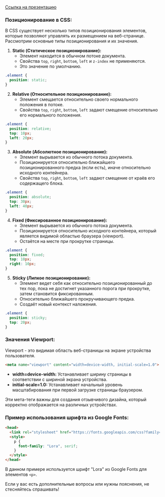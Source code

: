 [Ссылка на презентацию](https://github.com/ait-tr/cohort34.3/blob/main/front_end/lesson_05/presentation.pdf)<br />

### Позиционирование в CSS:

В CSS существует несколько типов позиционирования элементов, которые позволяют управлять их размещением на веб-странице. Рассмотрим основные типы позиционирования и их значения.

1. **Static (Статическое позиционирование):**
   - Элемент находится в обычном потоке документа.
   - Свойства `top`, `right`, `bottom`, `left` и `z-index` не применяются.
   - Это значение по умолчанию.

```css
.element {
  position: static;
}
```

2. **Relative (Относительное позиционирование):**
   - Элемент смещается относительно своего нормального положения в потоке.
   - Свойства `top`, `right`, `bottom`, `left` задают смещение относительно его нормального положения.

```css
.element {
  position: relative;
  top: 10px;
  left: 20px;
}
```

3. **Absolute (Абсолютное позиционирование):**
   - Элемент вырывается из обычного потока документа.
   - Позиционируется относительно ближайшего позиционированного предка (если есть), иначе относительно исходного контейнера.
   - Свойства `top`, `right`, `bottom`, `left` задают смещение от краёв его содержащего блока.

```css
.element {
  position: absolute;
  top: 30px;
  left: 40px;
}
```

4. **Fixed (Фиксированное позиционирование):**
   - Элемент вырывается из обычного потока документа.
   - Позиционируется относительно исходного контейнера, который является видимой областью браузера (viewport).
   - Остаётся на месте при прокрутке страницы.

```css
.element {
  position: fixed;
  top: 10px;
  right: 10px;
}
```

5. **Sticky (Липкое позиционирование):**
   - Элемент ведет себя как относительно позиционированный до тех пор, пока не достигнет указанного порога при прокрутке, затем становится фиксированным.
   - Относительно ближайшего прокручивающего предка.
   - Создаёт новый контекст наложения.

```css
.element {
  position: sticky;
  top: 20px;
}
```

### Значения Viewport:

Viewport - это видимая область веб-страницы на экране устройства пользователя.

```html
<meta name="viewport" content="width=device-width, initial-scale=1.0">
```

- **width=device-width:** Устанавливает ширину страницы в соответствии с шириной экрана устройства.
- **initial-scale=1.0:** Устанавливает начальный уровень масштабирования при первой загрузке страницы браузером.

Эти мета-теги важны для создания отзывчивого дизайна, который корректно отображается на различных устройствах.

### Пример использования шрифта из Google Fonts:

```html
<head>
  <link rel="stylesheet" href="https://fonts.googleapis.com/css?family=Lora">
  <style>
    p {
      font-family: "Lora", serif;
    }
  </style>
</head>
```

В данном примере используется шрифт "Lora" из Google Fonts для элементов `<p>`.

Если у вас есть дополнительные вопросы или нужны пояснения, не стесняйтесь спрашивать!

